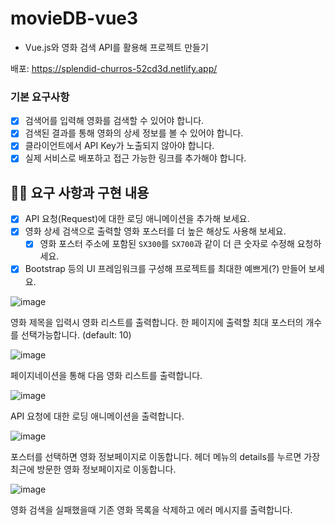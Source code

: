 # movieDB-vue3
 
- Vue.js와 영화 검색 API를 활용해 프로젝트 만들기

배포: https://splendid-churros-52cd3d.netlify.app/

### 기본 요구사항

- [x] 검색어를 입력해 영화를 검색할 수 있어야 합니다.
- [x] 검색된 결과를 통해 영화의 상세 정보를 볼 수 있어야 합니다.
- [x] 클라이언트에서 API Key가 노출되지 않아야 합니다.
- [x] 실제 서비스로 배포하고 접근 가능한 링크를 추가해야 합니다.

## 👩‍💻 요구 사항과 구현 내용

- [x] API 요청(Request)에 대한 로딩 애니메이션을 추가해 보세요.
- [x] 영화 상세 검색으로 출력할 영화 포스터를 더 높은 해상도 사용해 보세요.
  - [x] 영화 포스터 주소에 포함된 `SX300`를 `SX700`과 같이 더 큰 숫자로 수정해 요청하세요.
- [x] Bootstrap 등의 UI 프레임워크를 구성해 프로젝트를 최대한 예쁘게(?) 만들어 보세요.

![image](https://user-images.githubusercontent.com/105067764/206696864-fd03e1df-11fe-4998-afff-856939c7b8d9.png)

영화 제목을 입력시 영화 리스트를 출력합니다.
한 페이지에 출력할 최대 포스터의 개수를 선택가능합니다. 
(default: 10)

![image](https://user-images.githubusercontent.com/105067764/206697805-63c98586-71e1-4eea-b3a0-56f15c8e1b65.png)

페이지네이션을 통해 다음 영화 리스트를 출력합니다.

![image](https://user-images.githubusercontent.com/105067764/206698255-aa219e4c-a4c4-4fa9-a082-33e571a9c3b9.png)

API 요청에 대한 로딩 애니메이션을 출력합니다.

![image](https://user-images.githubusercontent.com/105067764/206697433-74e70091-5016-4d26-a7c7-e03e97803d26.png)

포스터를 선택하면 영화 정보페이지로 이동합니다.
헤더 메뉴의 details를 누르면 가장 최근에 방문한 영화 정보페이지로 이동합니다.

![image](https://user-images.githubusercontent.com/105067764/209298828-53e10339-3bb0-4374-8355-fd25a715752d.png)

영화 검색을 실패했을때 기존 영화 목록을 삭제하고
에러 메시지를 출력합니다.
